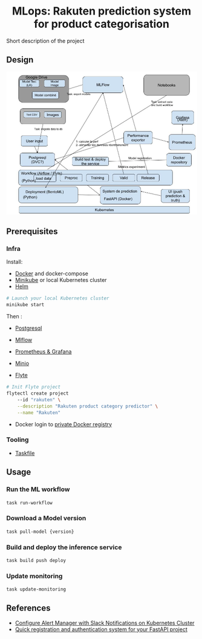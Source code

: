 <h1 align="center">MLops: Rakuten prediction system for product categorisation</h1>

Short description of the project

## Design

![alt text](docs/mlops_design.jpg)

## Prerequisites

### Infra
Install:
* [Docker](https://docs.docker.com/get-docker/) and docker-compose
* [Minikube](https://minikube.sigs.k8s.io/docs/start/) or local Kubernetes cluster
* [Helm](https://helm.sh/docs/intro/install/)
``` bash
# Launch your local Kubernetes cluster
minikube start
```
Then :
* [Postgresql](https://phoenixnap.com/kb/postgresql-kubernetes)
* [Mlflow](https://github.com/bitnami/charts/tree/main/bitnami/mlflow)
* [Prometheus & Grafana](https://medium.com/@brightband/deploying-prometheus-operator-to-a-kubernetes-cluster-c2378038c79b)
* [Minio](https://medium.com/@kapincev/easy-guide-setting-up-minio-with-microk8s-kubernetes-321048d901ac)

* [Flyte](https://github.com/davidmirror-ops/flyte-the-hard-way/blob/main/docs/on-premises/single-node/002-single-node-onprem-install.md)
``` bash
# Init Flyte project
flytectl create project      
    --id "rakuten" \
    --description "Rakuten product category predictor" \
    --name "Rakuten"
```
* Docker login to [private Docker registry](https://hub.docker.com/r/ogouni604/mlops-rakuten) 
### Tooling
* [Taskfile](https://taskfile.dev/installation/)

## Usage

### Run the ML workflow

``` bash
task run-workflow
```

### Download a Model version
``` bash
task pull-model {version}
```
### Build and deploy the inference service
``` bash
task build push deploy
```

### Update monitoring
``` bash
task update-monitoring
```


## References
* [Configure Alert Manager with Slack Notifications on Kubernetes Cluster](https://medium.com/@phil16terpasetheo/configure-alert-manager-with-slack-notifications-on-kubernetes-cluster-helm-kube-prometheus-stack-112878c35f26)
* [Quick registration and authentication system for your FastAPI project](https://github.com/fastapi-users/fastapi-users/tree/master/examples/sqlalchemy)


